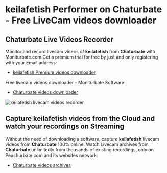 # keilafetish Performer on Chaturbate - Free LiveCam videos downloader

## Chaturbate Live Videos Recorder

Monitor and record livecam videos of **keilafetish** from **Chaturbate** with Moniturbate.com
Get a premium trial for free by just and only registering with your Email address:
* [keilafetish Premium videos downloader](https://moniturbate.com/request-demo-licence-key.html)

Free livecam videos downloader - Moniturbate Software:
* [Chaturbate videos downloader](https://moniturbate.com/moniturbate-download-software.html)

![keilafetish livecam videos recorder](https://peachurnet.com/templates/moniturbate-software.png)


## Capture keilafetish videos from the Cloud and watch your recordings on Streaming

Without the need of downloading a software, capture **keilafetish** livecam videos from **Chaturbate** 100% online.
Watch Livecam archives from **Chaturbate** unlimitedly from thousands of existing recordings, only on Peachurbate.com and its websites network:
* [Chaturbate videos archives](https://peachurnet.com/)